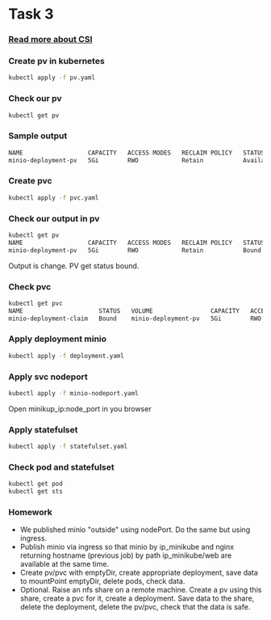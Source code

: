 # Task 3
### [Read more about CSI](https://habr.com/ru/company/flant/blog/424211/)
### Create pv in kubernetes
```bash
kubectl apply -f pv.yaml
```
### Check our pv
```bash
kubectl get pv
```
### Sample output
```bash
NAME                  CAPACITY   ACCESS MODES   RECLAIM POLICY   STATUS      CLAIM   STORAGECLASS   REASON   AGE
minio-deployment-pv   5Gi        RWO            Retain           Available                                   5s
```
### Create pvc
```bash
kubectl apply -f pvc.yaml
```
### Check our output in pv 
```bash
kubectl get pv
NAME                  CAPACITY   ACCESS MODES   RECLAIM POLICY   STATUS   CLAIM                            STORAGECLASS   REASON   AGE
minio-deployment-pv   5Gi        RWO            Retain           Bound    default/minio-deployment-claim                           94s
```
Output is change. PV get status bound.
### Check pvc
```bash
kubectl get pvc
NAME                     STATUS   VOLUME                CAPACITY   ACCESS MODES   STORAGECLASS   AGE
minio-deployment-claim   Bound    minio-deployment-pv   5Gi        RWO                           79s
```
### Apply deployment minio
```bash
kubectl apply -f deployment.yaml
```
### Apply svc nodeport
```bash
kubectl apply -f minio-nodeport.yaml
```
Open minikup_ip:node_port in you browser
### Apply statefulset
```bash
kubectl apply -f statefulset.yaml
```
### Check pod and statefulset
```bash
kubectl get pod
kubectl get sts
```

### Homework
* We published minio "outside" using nodePort. Do the same but using ingress.
* Publish minio via ingress so that minio by ip_minikube and nginx returning hostname (previous job) by path ip_minikube/web are available at the same time.
* Create pv/pvc with emptyDir, create appropriate deployment, save data to mountPoint emptyDir, delete pods, check data.
* Optional. Raise an nfs share on a remote machine. Create a pv using this share, create a pvc for it, create a deployment. Save data to the share, delete the deployment, delete the pv/pvc, check that the data is safe.